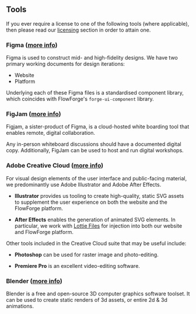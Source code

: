 ## Tools

If you ever require a license to one of the following tools (where applicable), then please read our [licensing](../peopleops/expenses#software-licenses) section in order to attain one.

### Figma ([more info](https://www.figma.com/))

Figma is used to construct mid- and high-fidelity designs. We have two primary working documents for design iterations:

- Website
- Platform

Underlying each of these Figma files is a standardised component library, which coincides with FlowForge's `forge-ui-component` library.

### FigJam ([more info](https://www.figma.com/figjam/))

Figjam, a sister-product of Figma, is a cloud-hosted white boarding tool that enables remote, digital collaboration. 

Any in-person whiteboard discussions should have a documented digital copy. Additionally, FigJam can be used to host and run digital workshops.


### Adobe Creative Cloud ([more info](https://www.adobe.com/uk/creativecloud.html))

For visual design elements of the user interface and public-facing material, we predominantly use Adobe Illustrator and Adobe After Effects.

- **Illustrator** provides us tooling to create high-quality, static SVG assets to supplement the user experience on both the website and the FlowForge platform.

- **After Effects** enables the generation of animated SVG elements. In particular, we work with [Lottie Files](https://lottiefiles.com/) for injection into both our website and FlowForge platform.

Other tools included in the Creative Cloud suite that may be useful include:

- **Photoshop** can be used for raster image and photo-editing.

- **Premiere Pro** is an excellent video-editing software.

### Blender ([more info](https://blender.org))

Blender is a free and open-source 3D computer graphics software toolset. It can be used to create static renders of 3d assets, or entire 2d & 3d animations. 

